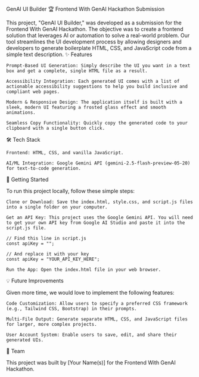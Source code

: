 GenAI UI Builder
🏆 Frontend With GenAI Hackathon Submission

This project, "GenAI UI Builder," was developed as a submission for the Frontend With GenAI Hackathon. The objective was to create a frontend solution that leverages AI or automation to solve a real-world problem. Our tool streamlines the UI development process by allowing designers and developers to generate boilerplate HTML, CSS, and JavaScript code from a simple text description.
✨ Features

    Prompt-Based UI Generation: Simply describe the UI you want in a text box and get a complete, single HTML file as a result.

    Accessibility Integration: Each generated UI comes with a list of actionable accessibility suggestions to help you build inclusive and compliant web pages.

    Modern & Responsive Design: The application itself is built with a sleek, modern UI featuring a frosted glass effect and smooth animations.

    Seamless Copy Functionality: Quickly copy the generated code to your clipboard with a single button click.

🛠️ Tech Stack

    Frontend: HTML, CSS, and vanilla JavaScript.

    AI/ML Integration: Google Gemini API (gemini-2.5-flash-preview-05-20) for text-to-code generation.

🚀 Getting Started

To run this project locally, follow these simple steps:

    Clone or Download: Save the index.html, style.css, and script.js files into a single folder on your computer.

    Get an API Key: This project uses the Google Gemini API. You will need to get your own API key from Google AI Studio and paste it into the script.js file.

    // Find this line in script.js
    const apiKey = ""; 

    // And replace it with your key
    const apiKey = "YOUR_API_KEY_HERE";

    Run the App: Open the index.html file in your web browser.

💡 Future Improvements

Given more time, we would love to implement the following features:

    Code Customization: Allow users to specify a preferred CSS framework (e.g., Tailwind CSS, Bootstrap) in their prompts.

    Multi-File Output: Generate separate HTML, CSS, and JavaScript files for larger, more complex projects.

    User Account System: Enable users to save, edit, and share their generated UIs.

👥 Team

This project was built by [Your Name(s)] for the Frontend With GenAI Hackathon.